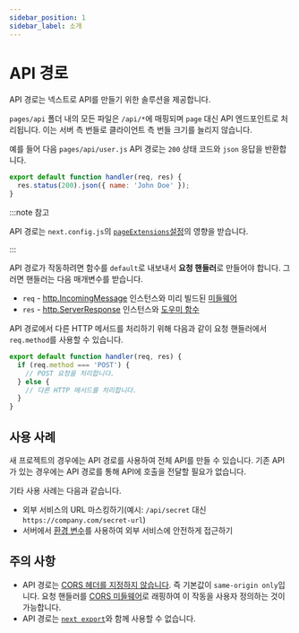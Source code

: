 ```yaml
---
sidebar_position: 1
sidebar_label: 소개
---
```


# API 경로

API 경로는 넥스트로 API를 만들기 위한 솔루션을 제공합니다.

`pages/api` 폴더 내의 모든 파일은 `/api/*`에 매핑되며 `page` 대신 API 엔드포인트로 처리됩니다. 이는 서버 측 번들로 클라이언트 측 번들 크기를 늘리지 않습니다.

예를 들어 다음 `pages/api/user.js` API 경로는 `200` 상태 코드와 `json` 응답을 반환합니다.

```js
export default function handler(req, res) {
  res.status(200).json({ name: 'John Doe' });
}
```

:::note 참고

API 경로는 `next.config.js`의 [`pageExtensions`설정](../../api-reference/next-config-js/custom-page-extensions.md)의 영향을 받습니다.

:::

API 경로가 작동하려면 함수를 `default`로 내보내서 **요청 핸들러**로 만들어야 합니다. 그러면 핸들러는 다음 매개변수를 받습니다.

- `req` - [http.IncomingMessage](https://nodejs.org/api/http.html#class-httpincomingmessage) 인스턴스와 미리 빌드된 [미들웨어](https://nextjs.org/docs/api-routes/api-middlewares)
- `res` - [http.ServerResponse](https://nodejs.org/api/http.html#class-httpserverresponse) 인스턴스와 [도우미 함수](../api-routes/response-helpers.md)

API 경로에서 다른 HTTP 메서드를 처리하기 위해 다음과 같이 요청 핸들러에서 `req.method`를 사용할 수 있습니다.

```js
export default function handler(req, res) {
  if (req.method === 'POST') {
    // POST 요청을 처리합니다.
  } else {
    // 다른 HTTP 메서드를 처리합니다.
  }
}
```

## 사용 사례

새 프로젝트의 경우에는 API 경로를 사용하여 전체 API를 만들 수 있습니다. 기존 API가 있는 경우에는 API 경로를 통해 API에 호출을 전달할 필요가 없습니다.

기타 사용 사례는 다음과 같습니다.

- 외부 서비스의 URL 마스킹하기(예시: `/api/secret` 대신 `https://company.com/secret-url`)
- 서버에서 [환경 변수](../basic-features/environment-variables.md)를 사용하여 외부 서비스에 안전하게 접근하기

## 주의 사항

- API 경로는 [CORS 헤더를 지정하지 않습니다](https://developer.mozilla.org/ko/docs/Web/HTTP/CORS). 즉 기본값이 `same-origin only`입니다. 요청 핸들러를 [CORS 미들웨어](https://nextjs.org/docs/api-routes/api-middlewares#connectexpress-middleware-support)로 래핑하여 이 작동을 사용자 정의하는 것이 가능합니다.
- API 경로는 [`next export`](https://nextjs.org/docs/advanced-features/static-html-export)와 함께 사용할 수 없습니다.
